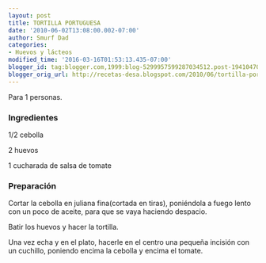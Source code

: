 ```yaml
---
layout: post
title: TORTILLA PORTUGUESA
date: '2010-06-02T13:08:00.002-07:00'
author: Smurf Dad
categories:
- Huevos y lácteos
modified_time: '2016-03-16T01:53:13.435-07:00'
blogger_id: tag:blogger.com,1999:blog-5299957599287034512.post-1941047038045503733
blogger_orig_url: http://recetas-desa.blogspot.com/2010/06/tortilla-portuguesa.html
---
```


Para 1 personas.

<h3>Ingredientes</h3>
1/2 cebolla

2 huevos

1 cucharada de salsa de tomate



<h3>Preparación</h3>
Cortar la cebolla en juliana fina(cortada en tiras), poniéndola a fuego lento con un poco de aceite, para que se vaya haciendo despacio.

Batir los huevos y hacer la tortilla.

Una vez echa y en el plato, hacerle en el centro una pequeña incisión con un cuchillo, poniendo encima la cebolla y encima el tomate.